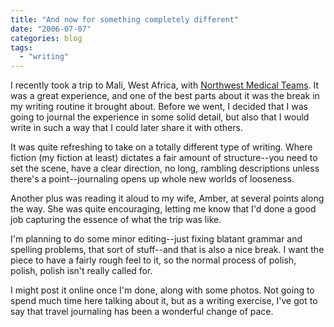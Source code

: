 ```yaml
---
title: "And now for something completely different"
date: "2006-07-07"
categories: blog
tags:
  - "writing"
---
```


I recently took a trip to Mali, West Africa, with [Northwest Medical Teams](http://www.nwmti.org/). It was a great experience, and one of the best parts about it was the break in my writing routine it brought about. Before we went, I decided that I was going to journal the experience in some solid detail, but also that I would write in such a way that I could later share it with others.



It was quite refreshing to take on a totally different type of writing. Where fiction (my fiction at least) dictates a fair amount of structure--you need to set the scene, have a clear direction, no long, rambling descriptions unless there's a point--journaling opens up whole new worlds of looseness.



Another plus was reading it aloud to my wife, Amber, at several points along the way. She was quite encouraging, letting me know that I'd done a good job capturing the essence of what the trip was like.



I'm planning to do some minor editing--just fixing blatant grammar and spelling problems, that sort of stuff--and that is also a nice break. I want the piece to have a fairly rough feel to it, so the normal process of polish, polish, polish isn't really called for.



I might post it online once I'm done, along with some photos. Not going to spend much time here talking about it, but as a writing exercise, I've got to say that travel journaling has been a wonderful change of pace.
